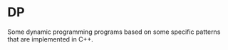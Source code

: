 # DP
Some dynamic programming programs based on some specific patterns that are implemented in C++.
